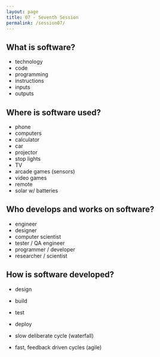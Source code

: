 ```yaml
---
layout: page
title: 07 - Seventh Session
permalink: /session07/
---
```


## What is software?

- technology
- code
- programming
- instructions
- inputs
- outputs

## Where is software used?

- phone
- computers
- calculator
- car
- projector
- stop lights
- TV
- arcade games (sensors)
- video games
- remote
- solar w/ batteries

## Who develops and works on software?

- engineer
- designer
- computer scientist
- tester / QA engineer
- programmer / developer
- researcher / scientist

## How is software developed?

- design
- build
- test
- deploy

- slow deliberate cycle (waterfall)
- fast, feedback driven cycles (agile)